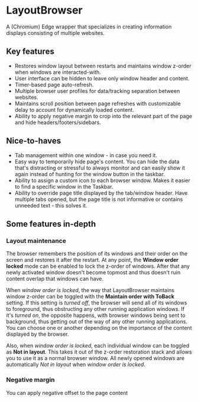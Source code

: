 # LayoutBrowser

A (Chromium) Edge wrapper that specializes in creating information displays consisting of multiple websites.

## Key features

* Restores window layout between restarts and maintains window z-order when windows are interacted-with.
* User interface can be hidden to leave only window header and content.
* Timer-based page auto-refresh.
* Multiple browser user profiles for data/tracking separation between websites.
* Maintains scroll position between page refreshes with customizable delay to account for dynamically loaded content.
* Ability to apply negative margin to crop into the relevant part of the page and hide headers/footers/sidebars.

## Nice-to-haves

* Tab management within one window - in case you need it.
* Easy way to temporarily hide page's content. You can hide the data that's distracting or stressful to always monitor and can easily show it again instead of hunting for the window button in the taskbar.
* Ability to assign a custom icon to each browser window. Makes it easier to find a specific window in the Taskbar.
* Ability to override page title displayed by the tab/window header. Have multiple tabs opened, but the page title is not informative or contains unneeded text - this solves it.

## Some features in-depth

### Layout maintenance

The browser remembers the position of its windows and their order on the screen and restores it after the restart. At any point, the **Window order locked** mode can be enabled to lock the z-order of windows. After that any newly activated window doesn't become topmost and thus doesn't ruin content overlap that windows can have.

When *window order is locked*, the way that LayoutBrowser maintains window z-order can be toggled with the **Maintain order with ToBack** setting. If this setting is *turned off*, the browser will send all of its windows to foreground, thus obstructing any other running application windows. If it's *turned on*, the opposite happens, with browser windows being sent to background, thus getting out of the way of any other running applications. You can choose one or another depending on the importance of the content displayed by the browser.

Also, when *window order is locked*, each individual window can be toggled as **Not in layout**. This takes it out of the z-order restoration stack and allows you to use it as a normal browser window. All newly opened windows are automatically *Not in layout* when *window order is locked*.

### Negative margin

You can apply negative offset to the page content 